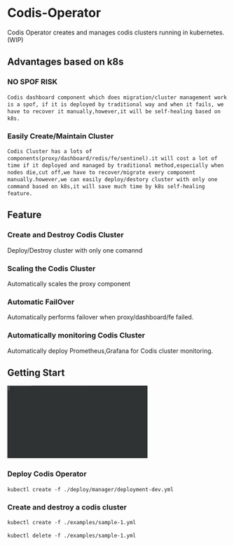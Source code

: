 # Codis-Operator

Codis Operator creates and manages codis clusters running in kubernetes.(WIP)

## Advantages based on k8s

### NO SPOF RISK

	Codis dashboard component which does migration/cluster management work is a spof, if it is deployed by traditional way and when it fails, we have to recover it manually,however,it will be self-healing based on k8s.

### Easily Create/Maintain Cluster

	Codis Cluster has a lots of components(proxy/dashboard/redis/fe/sentinel).it will cost a lot of time if it deployed and managed by traditional method,especially when nodes die,cut off,we have to recover/migrate every component manually.however,we can easily deploy/destory cluster with only one command based on k8s,it will save much time by k8s self-healing feature.

## Feature

### Create and Destroy Codis Cluster

Deploy/Destroy cluster with only one comannd
	
### Scaling the Codis Cluster 

Automatically scales the proxy component

### Automatic FailOver

Automatically performs failover when proxy/dashboard/fe failed.

### Automatically monitoring Codis Cluster

Automatically deploy Prometheus,Grafana for Codis cluster monitoring.

## Getting Start

![Codis Operator demo](./doc/images/codis-operator.gif)

### Deploy Codis Operator
	
```
kubectl create -f ./deploy/manager/deployment-dev.yml
```

### Create and destroy a codis cluster

```
kubectl create -f ./examples/sample-1.yml
```

```
kubectl delete -f ./examples/sample-1.yml
```




